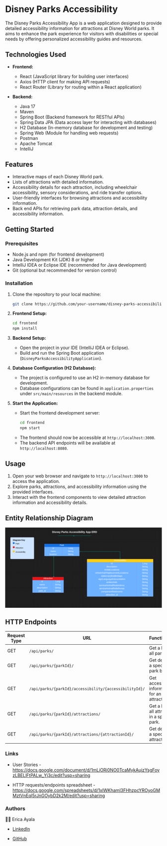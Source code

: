 # Disney Parks Accessibility 

The Disney Parks Accessibility App is a web application designed to provide detailed accessibility information for attractions at Disney World parks. It aims to enhance the park experience for visitors with disabilities or special needs by offering personalized accessibility guides and resources.



## Technologies Used 

- **Frontend:**
    - React (JavaScript library for building user interfaces)
    - Axios (HTTP client for making API requests)
    - React Router (Library for routing within a React application)

- **Backend:**
    - Java 17 
    - Maven 
    - Spring Boot (Backend framework for RESTful APIs)
    - Spring Data JPA (Data access layer for interacting with databases)
    - H2 Database (In-memory database for development and testing)
    - Spring Web (Module for handling web requests)
    - Postman
    - Apache Tomcat
    - IntelliJ



## Features
* Interactive maps of each Disney World park. 
* Lists of attractions with detailed information.
* Accessibility details for each attraction, including wheelchair accessibility, sensory considerations, and ride transfer options.
* User-friendly interfaces for browsing attractions and accessibility information.
* Back end APIs for retrieving park data, attraction details, and accessibility information.



## Getting Started

### Prerequisites
* Node.js and npm (for frontend development)
* Java Development Kit (JDK) 8 or higher
* IntelliJ IDEA or Eclipse IDE (recommended for Java development)
* Git (optional but recommended for version control)


### Installation
1. Clone the repository to your local machine:
   ```bash
   git clone https://github.com/your-username/disney-parks-accessibility.git

2. **Frontend Setup:**
   ```bash
   cd frontend
   npm install
   ```

3. **Backend Setup:**
    - Open the project in your IDE (IntelliJ IDEA or Eclipse).
    - Build and run the Spring Boot application (`DisneyParksAccessibilityApplication`).

4. **Database Configuration (H2 Database):**
    - The project is configured to use an H2 in-memory database for development.
    - Database configurations can be found in `application.properties` under `src/main/resources` in the backend module.

5. **Start the Application:**
    - Start the frontend development server:
      ```bash
      cd frontend
      npm start
      ```
    - The frontend should now be accessible at `http://localhost:3000`.
    - The backend API endpoints will be available at `http://localhost:8080`.



## Usage
1. Open your web browser and navigate to `http://localhost:3000` to access the application.
2. Explore parks, attractions, and accessibility information using the provided interfaces.
3. Interact with the frontend components to view detailed attraction information and accessibility details.


## Entity Relationship Diagram

<img src="./images/DisneyParksAccessibilityERD.png" alt="ERD">


## HTTP Endpoints

| Request Type | URL                                                                               | Functionality                                                    | Access |
|--------------|-----------------------------------------------------------------------------------|------------------------------------------------------------------|--------|
| GET          | `/api/parks/`                                                                     | Get a list of all parks.                                         | Public |
| GET          | `/api/parks/{parkId}/`                                                            | Get details of a specific park by ID.                            | Public |
| GET          | `/api/parks/{parkId}/accessibility/{accessibilityId}/` | Get accessibility information for an attraction.                 | Public |
| GET          | `/api/parks/{parkId}/attractions/`                                                | Get a list of all attractions in a specific park.                | Public |
| GET          | `/api/parks/{parkId}/attractions/{attractionId}/`                                 | Get details of a specific attraction.                            | Public |




### Links
* User Stories - https://docs.google.com/document/d/1mLiORi0NO0TcaMykAujzYsgFoyzLBELlFtPALw_Yj3c/edit?usp=sharing 

* HTTP requests/endpoints spreadsheet - https://docs.google.com/spreadsheets/d/1xIWKhaml3FHhzpcYROyoGMMztVnEql5rJnGOybD2k2M/edit?usp=sharing 


### Authors

:woman_technologist: Erica Ayala

* [LinkedIn](https://www.linkedin.com/in/ayalavirtual)

* [GitHub](https://www.github.com/AyalaVirtual)



